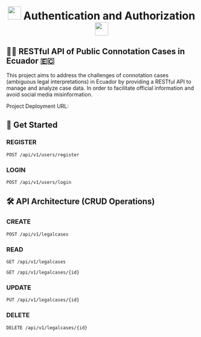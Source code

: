 <h1 align="center"><img src="https://cdn-icons-png.flaticon.com/512/1995/1995670.png" height="35px"> Authentication and Authorization <img src="https://cdn-icons-png.flaticon.com/512/1995/1995670.png" height="35px"></h1>

## 👨‍⚖️ RESTful API of Public Connotation Cases in Ecuador 🇪🇨

This project aims to address the challenges of connotation cases (ambiguous legal interpretations) in Ecuador by providing a RESTful API to manage and analyze case data. In order to facilitate official information and avoid social media misinformation.

Project Deployment URL: 

## 🚀 Get Started

### REGISTER

```http
POST /api/v1/users/register
```

### LOGIN

```http
POST /api/v1/users/login
```

## 🛠️ API Architecture (CRUD Operations)

### CREATE

```http
POST /api/v1/legalcases
```

### READ

```http
GET /api/v1/legalcases
```

```http
GET /api/v1/legalcases/{id}
```

### UPDATE

```http
PUT /api/v1/legalcases/{id}
```

### DELETE

```http
DELETE /api/v1/legalcases/{id}
```






